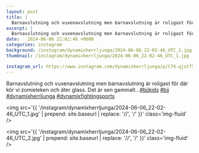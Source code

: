 ```yaml
---
layout: post
title: |
  Barnavslutning och vuxenavslutning men barnavslutning är roligast för där kör vi zomieleken och äter glass
excerpt: |
  Barnavslutning och vuxenavslutning men barnavslutning är roligast för där kör vi zomieleken och äter glass. Det är sen gammalt...   
date:   2024-06-06 22:02:46 +0000
categories: instagram
background: /instagram/dynamixherrljunga/2024-06-06_22-02-46_UTC_1.jpg
thumbnail: /instagram/dynamixherrljunga/2024-06-06_22-02-46_UTC_1.jpg

instagram_url: https://www.instagram.com/dynamixherrljunga/p/C74-qjxt75m
---
```

Barnavslutning och vuxenavslutning men barnavslutning är roligast för där kör vi zomieleken och äter glass. Det är sen gammalt...[#bjjkids](https://www.instagram.com/explore/tags/bjjkids/) [#bjj](https://www.instagram.com/explore/tags/bjj/) [#dynamixherrljunga](https://www.instagram.com/explore/tags/dynamixherrljunga/) [#dynamixfightingsports](https://www.instagram.com/explore/tags/dynamixfightingsports/)



<img src='{{ '/instagram/dynamixherrljunga/2024-06-06_22-02-46_UTC_1.jpg' | prepend: site.baseurl | replace: '//', '/' }}' class='img-fluid' />


<img src='{{ '/instagram/dynamixherrljunga/2024-06-06_22-02-46_UTC_2.jpg' | prepend: site.baseurl | replace: '//', '/' }}' class='img-fluid' />
